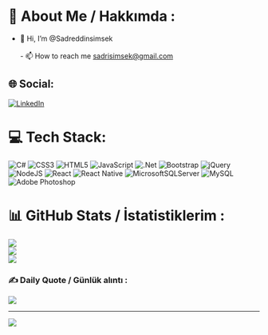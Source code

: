 # 💫 About Me / Hakkımda :
- 👋 Hi, I’m @Sadreddinsimsek<br><br>- 📫 How to reach me sadrisimsek@gmail.com<br>


## 🌐 Social:
[![LinkedIn](https://img.shields.io/badge/LinkedIn-%230077B5.svg?logo=linkedin&logoColor=white)](https://linkedin.com/in/sadreddinsimsek) 

# 💻 Tech Stack:
![C#](https://img.shields.io/badge/c%23-%23239120.svg?style=plastic&logo=c-sharp&logoColor=white) ![CSS3](https://img.shields.io/badge/css3-%231572B6.svg?style=plastic&logo=css3&logoColor=white) ![HTML5](https://img.shields.io/badge/html5-%23E34F26.svg?style=plastic&logo=html5&logoColor=white) ![JavaScript](https://img.shields.io/badge/javascript-%23323330.svg?style=plastic&logo=javascript&logoColor=%23F7DF1E) ![.Net](https://img.shields.io/badge/.NET-5C2D91?style=plastic&logo=.net&logoColor=white) ![Bootstrap](https://img.shields.io/badge/bootstrap-%23563D7C.svg?style=plastic&logo=bootstrap&logoColor=white) ![jQuery](https://img.shields.io/badge/jquery-%230769AD.svg?style=plastic&logo=jquery&logoColor=white) ![NodeJS](https://img.shields.io/badge/node.js-6DA55F?style=plastic&logo=node.js&logoColor=white) ![React](https://img.shields.io/badge/react-%2320232a.svg?style=plastic&logo=react&logoColor=%2361DAFB) ![React Native](https://img.shields.io/badge/react_native-%2320232a.svg?style=plastic&logo=react&logoColor=%2361DAFB) ![MicrosoftSQLServer](https://img.shields.io/badge/Microsoft%20SQL%20Sever-CC2927?style=plastic&logo=microsoft%20sql%20server&logoColor=white) ![MySQL](https://img.shields.io/badge/mysql-%2300f.svg?style=plastic&logo=mysql&logoColor=white) ![Adobe Photoshop](https://img.shields.io/badge/adobephotoshop-%2331A8FF.svg?style=plastic&logo=adobephotoshop&logoColor=white)
# 📊 GitHub Stats / İstatistiklerim :
![](https://github-readme-stats.vercel.app/api?username=sadrisimsek&theme=radical&hide_border=false&include_all_commits=true&count_private=false)<br/>
![](https://github-readme-streak-stats.herokuapp.com/?user=sadrisimsek&theme=radical&hide_border=false)<br/>
![](https://github-readme-stats.vercel.app/api/top-langs/?username=sadrisimsek&theme=radical&hide_border=false&include_all_commits=true&count_private=false&layout=compact)

### ✍️ Daily Quote / Günlük alıntı :
![](https://quotes-github-readme.vercel.app/api?type=horizontal&theme=dark)

---
[![](https://visitcount.itsvg.in/api?id=sadrisimsek&icon=1&color=8)](https://visitcount.itsvg.in)

<!---
Sadrisimsek/Sadrisimsek is a ✨ special ✨ repository because its `README.md` (this file) appears on your GitHub profile.
You can click the Preview link to take a look at your changes.
--->
